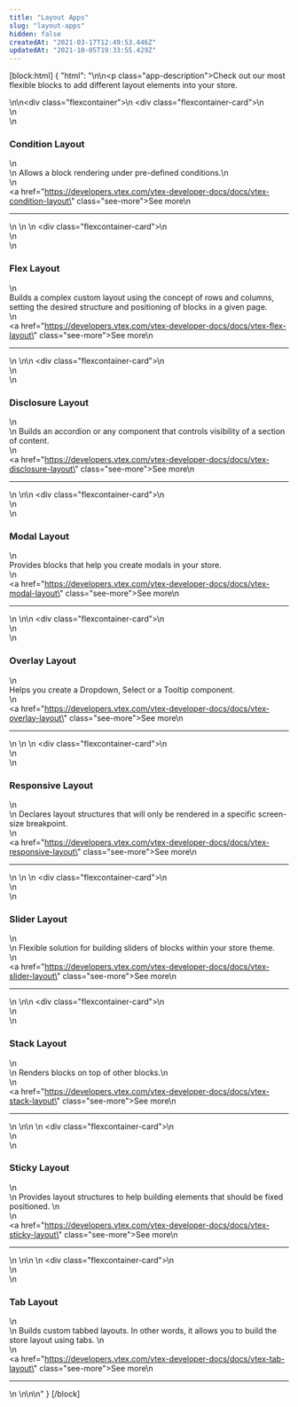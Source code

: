 ```yaml
---
title: "Layout Apps"
slug: "layout-apps"
hidden: false
createdAt: "2021-03-17T12:49:53.446Z"
updatedAt: "2021-10-05T19:33:55.429Z"
---
```

[block:html]
{
  "html": "<style>\n    .flexcontainer {\n        display: flex;\n        flex-wrap: wrap;\n        padding-top: 1rem;\n        padding-bottom: 2rem;\n        justify-content: space-between;\n    }\n\n    .flexcontainer-card {\n        display: flex;\n        flex-direction: column;\n        justify-content: space-between;\n        align-items: flex-start;\n        width: 22rem;\n        margin: 0.5rem;\n        line-height: 1.8;\n    }\n    .see-more {\n        color: rgb(247, 25, 99);\n        text-decoration: none !important;\n    }\n\n    .see-more::after {\n        content: url(\"data:image/svg+xml;utf8,<svg xmlns='http://www.w3.org/2000/svg' width='30' height='14' viewBox='0 -8 59 14' fill='none'><path d='M0 7H57' stroke='rgb(247, 25, 99)'></path><path d='M49 1L57.5 7L49 13' stroke='rgb(247, 25, 99)'></path></svg>\");\n        display: inline-block;\n        margin-left: 6px;\n        text-decoration: none !important;\n    }\n\n    .see-more:hover:after {\n        content: url(\"data:image/svg+xml;utf8,<svg xmlns='http://www.w3.org/2000/svg' width='30' height='14' viewBox='0 -8 59 14' fill='none'><path d='M0 7H57' stroke='rgb(181, 16, 71)'></path><path d='M49 1L57.5 7L49 13' stroke='rgb(181, 16, 71)'></path></svg>\");\n        margin-left: 8px;\n    }\n\n    .see-more:hover {\n        color: rgb(181, 16, 71);\n    }\n\t\t.app-description{\n        font-size: 16px;\n    }\n</style>\n\n<p class=\"app-description\">Check out our most flexible blocks to add different layout elements into your store.</p>\n\n<div class=\"flexcontainer\">\n    <div class=\"flexcontainer-card\">\n        <article >\n            <div>\n                <h3>Condition Layout</h3>\n                <div>\n                    Allows a block rendering under pre-defined conditions.\n                </div>\n            </div><a href=\"https://developers.vtex.com/vtex-developer-docs/docs/vtex-condition-layout\" class=\"see-more\">See more</a>\n            <hr></article>\n    </div>\n    \n    <div class=\"flexcontainer-card\">\n        <article >\n            <div>\n                <h3>Flex Layout</h3>\n                <div>Builds a complex custom layout using the concept of rows and columns, setting the desired structure and positioning of blocks in a given page.</div>\n            </div><a href=\"https://developers.vtex.com/vtex-developer-docs/docs/vtex-flex-layout\" class=\"see-more\">See more</a>\n            <hr></article>\n    </div>\n\n    <div class=\"flexcontainer-card\">\n        <article >\n            <div>\n                <h3>Disclosure Layout</h3>\n                <div>\n                    Builds an accordion or any component that controls visibility of a section of content.</div>\n            </div><a href=\"https://developers.vtex.com/vtex-developer-docs/docs/vtex-disclosure-layout\" class=\"see-more\">See more</a>\n            <hr></article>\n    </div>\n\n    <div class=\"flexcontainer-card\">\n        <article >\n            <div>\n                <h3>Modal Layout</h3>\n                <div>Provides blocks that help you create modals in your store.</div>\n            </div><a href=\"https://developers.vtex.com/vtex-developer-docs/docs/vtex-modal-layout\" class=\"see-more\">See more</a>\n            <hr></article>\n    </div>\n\n    <div class=\"flexcontainer-card\">\n        <article >\n            <div>\n                <h3>Overlay Layout</h3>\n                <div>Helps you create a Dropdown, Select or a Tooltip component.</div>\n            </div><a href=\"https://developers.vtex.com/vtex-developer-docs/docs/vtex-overlay-layout\" class=\"see-more\">See more</a>\n            <hr></article>\n    </div>\n    \n    <div class=\"flexcontainer-card\">\n        <article >\n            <div>\n                <h3>Responsive Layout</h3>\n                <div>\n                    Declares layout structures that will only be rendered in a specific screen-size breakpoint.</div>\n            </div><a href=\"https://developers.vtex.com/vtex-developer-docs/docs/vtex-responsive-layout\" class=\"see-more\">See more</a>\n            <hr></article>\n    </div>\n    \n    <div class=\"flexcontainer-card\">\n        <article >\n            <div>\n                <h3>Slider Layout</h3>\n                <div>\n                    Flexible solution for building sliders of blocks within your store theme.</div>\n            </div><a href=\"https://developers.vtex.com/vtex-developer-docs/docs/vtex-slider-layout\" class=\"see-more\">See more</a>\n            <hr></article>\n    </div>    \n\n    <div class=\"flexcontainer-card\">\n        <article >\n            <div>\n                <h3>Stack Layout</h3>\n                <div>\n                    Renders blocks on top of other blocks.\n                </div>\n            </div><a href=\"https://developers.vtex.com/vtex-developer-docs/docs/vtex-stack-layout\" class=\"see-more\">See more</a>\n            <hr></article>\n    </div>\n\n        \n    <div class=\"flexcontainer-card\">\n        <article >\n            <div>\n                <h3>Sticky Layout</h3>\n                <div>\n                    Provides layout structures to help building elements that should be fixed positioned.    \n                </div>\n            </div><a href=\"https://developers.vtex.com/vtex-developer-docs/docs/vtex-sticky-layout\" class=\"see-more\">See more</a>\n            <hr></article>\n    </div>\n\n        \n    <div class=\"flexcontainer-card\">\n        <article >\n            <div>\n                <h3>Tab Layout</h3>\n                <div>\n                    Builds custom tabbed layouts. In other words, it allows you to build the store layout using tabs.    \n                </div>\n            </div><a href=\"https://developers.vtex.com/vtex-developer-docs/docs/vtex-tab-layout\" class=\"see-more\">See more</a>\n            <hr></article>\n    </div>\n\n</div>\n"
}
[/block]